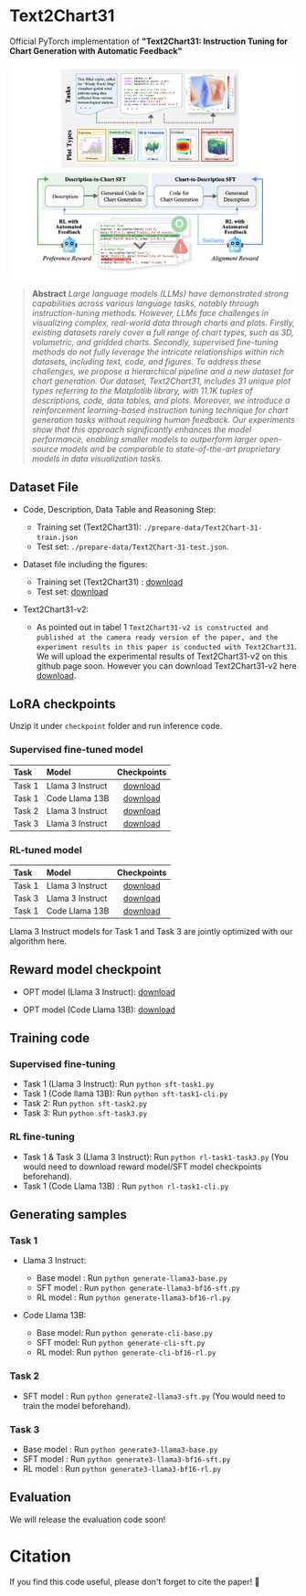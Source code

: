 # Text2Chart31
Official PyTorch implementation of **"Text2Chart31: Instruction Tuning for Chart Generation with Automatic Feedback"**

![image samples](asset/figure.png)

> **Abstract** *Large language models (LLMs) have demonstrated strong capabilities across various language tasks, notably through instruction-tuning methods. However, LLMs face challenges in visualizing complex, real-world data through charts and plots. Firstly, existing datasets rarely cover a full range of chart types, such as 3D, volumetric, and gridded charts. Secondly, supervised fine-tuning methods do not fully leverage the intricate relationships within rich datasets, including text, code, and figures. To address these challenges, we propose a hierarchical pipeline and a new dataset for chart generation. Our dataset, Text2Chart31, includes 31 unique plot types referring to the Matplotlib library, with 11.1K tuples of descriptions, code, data tables, and plots. Moreover, we introduce a reinforcement learning-based instruction tuning technique for chart generation tasks without requiring human feedback. Our experiments show that this approach significantly enhances the model performance, enabling smaller models to outperform larger open-source models and be comparable to state-of-the-art proprietary models in data visualization tasks.*

## Dataset File
- Code, Description, Data Table and Reasoning Step: 
    - Training set (Text2Chart31): `./prepare-data/Text2Chart-31-train.json`
    - Test set: `./prepare-data/Text2Chart-31-test.json`.
- Dataset file including the figures: 
    - Training set (Text2Chart31) : [download](https://drive.google.com/file/d/1RpczOjGgwEhS1ufsnf8F7BNeDxTyhHzO/view?usp=sharing)
    - Test set: [download](https://drive.google.com/file/d/1tZZc-xg44Lo8IcHHxIv9yIhE3WmtX0qZ/view?usp=sharing)

- Text2Chart31-v2:
   - As pointed out in tabel 1 `Text2Chart31-v2
is constructed and published at the camera ready version of the paper, and the experiment results in this paper
is conducted with Text2Chart31`. We will upload the experimental results of Text2Chart31-v2 on this github page soon. However you can download Text2Chart31-v2 here [download](). 



## LoRA checkpoints
Unzip it under `checkpoint` folder and run inference code.
### Supervised fine-tuned model

| Task  | Model | Checkpoints |
| :------ | :------ | :------: |
| Task 1 | Llama 3 Instruct | [download](https://drive.google.com/file/d/1bpNqSxy03FcGsAwOxk29QbqgUJGh20cK/view?usp=drive_link) |
| Task 1 | Code Llama 13B   | [download](https://drive.google.com/file/d/1smThJejaxn5uyepZ0cmtmaDXXxxZPR9I/view?usp=drive_link) |
| Task 2 | Llama 3 Instruct | [download](https://drive.google.com/file/d/15g-ufsMV80zz8zHgvyk4FVuHI9USbl2s/view?usp=sharing) |
| Task 3 | Llama 3 Instruct | [download](https://drive.google.com/file/d/1sWjyLsosVx_dNN1pYS56XVlwuW3TR8xJ/view?usp=sharing) |

### RL-tuned model

| Task  | Model | Checkpoints |
| :------ | :------ | :------: |
| Task 1 | Llama 3 Instruct | [download]() |
| Task 3 | Llama 3 Instruct | [download]() |
| Task 1 | Code Llama 13B   | [download](https://drive.google.com/file/d/1DS_mMNOJA3bWYi-0XsgwbrKvEc8ffNQl/view?usp=sharing) |

Llama 3 Instruct models for Task 1 and Task 3 are jointly optimized with our algorithm here.


## Reward model checkpoint
- OPT model (Llama 3 Instruct): [download](https://drive.google.com/file/d/1mlS4jluyJQQOgf2h7PIiCq_lsb7H5lDc/view?usp=sharing)

- OPT model (Code Llama 13B): [download](https://drive.google.com/file/d/1CG7kBd8o58MQjQb8oDVS2ZiAPQcSxomB/view?usp=sharing)
## Training code

### Supervised fine-tuning
- Task 1 (Llama 3 Instruct): Run `python sft-task1.py`
- Task 1 (Code llama 13B): Run `python sft-task1-cli.py`
- Task 2: Run `python sft-task2.py`
- Task 3: Run `python sft-task3.py`

### RL fine-tuning
- Task 1 & Task 3 (Llama 3 Instruct): Run `python rl-task1-task3.py` (You would need to download reward model/SFT model checkpoints beforehand).
- Task 1 (Code Llama 13B) : Run `python rl-task1-cli.py`

## Generating samples

### Task 1
- Llama 3 Instruct:
    - Base model : Run `python generate-llama3-base.py`
    - SFT model : Run `python generate-llama3-bf16-sft.py`
    - RL model : Run `python generate-llama3-bf16-rl.py`

- Code Llama 13B:
   - Base model: Run `python generate-cli-base.py`
   - SFT model: Run `python generate-cli-sft.py`
   - RL model: Run `python generate-cli-bf16-rl.py` 
### Task 2
- SFT model : Run `python generate2-llama3-sft.py` (You would need to train the model beforehand).

### Task 3
- Base model : Run `python generate3-llama3-base.py`
- SFT model : Run `python generate3-llama3-bf16-sft.py`
- RL model : Run `python generate3-llama3-bf16-rl.py`

## Evaluation
We will release the evaluation code soon!

# Citation
If you find this code useful, please don't forget to cite the paper! 🙂


